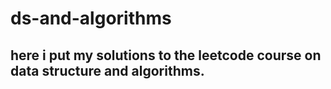 # ds-and-algorithms

## here i put my solutions to the leetcode course on data structure and algorithms. 